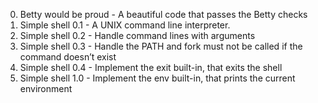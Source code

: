 
0. Betty would be proud - A beautiful code that passes the Betty checks
1. Simple shell 0.1 - A UNIX command line interpreter.
2. Simple shell 0.2 - Handle command lines with arguments
3. Simple shell 0.3 - Handle the PATH and fork must not be called if the command doesn’t exist
4. Simple shell 0.4 - Implement the exit built-in, that exits the shell
5. Simple shell 1.0 - Implement the env built-in, that prints the current environment
